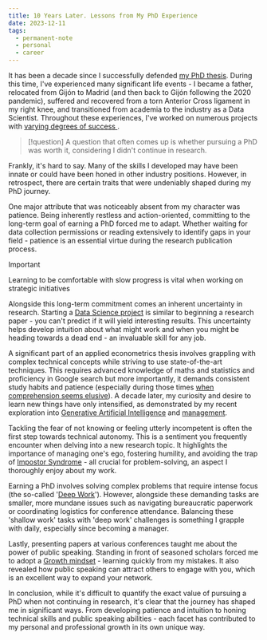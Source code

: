 ```yaml
---
title: 10 Years Later. Lessons from My PhD Experience
date: 2023-12-11
tags:
  - permanent-note
  - personal
  - career
---
```


It has been a decade since I successfully defended [my PhD thesis](https://digibuo.uniovi.es/dspace/handle/10651/21702). During this time, I've experienced many significant life events - I became a father, relocated from Gijón to Madrid (and then back to Gijón following the 2020 pandemic), suffered and recovered from a torn Anterior Cross ligament in my right knee, and transitioned from academia to the industry as a Data Scientist. Throughout these experiences, I've worked on numerous projects with [varying degrees of success ](writing/My%20failure%20resume.md). 

>[!question]
>A question that often comes up is whether pursuing a PhD was worth it, considering I didn't continue in research.

Frankly, it's hard to say. Many of the skills I developed may have been innate or could have been honed in other industry positions. However, in retrospect, there are certain traits that were undeniably shaped during my PhD journey.

One major attribute that was noticeably absent from my character was patience. Being inherently restless and action-oriented, committing to the long-term goal of earning a PhD forced me to adapt. Whether waiting for data collection permissions or reading extensively to identify gaps in your field - patience is an essential virtue during the research publication process.

> [!Important]
> Learning to be comfortable with slow progress is vital when working on strategic initiatives

Alongside this long-term commitment comes an inherent uncertainty in research. Starting a [Data Science project](writing/Agile%20for%20Data%20Science.md) is similar to beginning a research paper - you can't predict if it will yield interesting results. This uncertainty helps develop intuition about what might work and when you might be heading towards a dead end - an invaluable skill for any job.

A significant part of an applied econometrics thesis involves grappling with complex technical concepts while striving to use state-of-the-art techniques. This requires advanced knowledge of maths and statistics and proficiency in Google search but more importantly, it demands consistent study habits and patience (especially during those times [when comprehension seems elusive](notes/The%20Power%20of%20Yet.md)). A decade later, my curiosity and desire to learn new things have only intensified, as demonstrated by my recent exploration into [Generative Artificial Intelligence](notes/Generating%20images%20with%20your%20LoRA%20like%20a%20Pro.md) and [management](mocs/moc-management.md). 

Tackling the fear of not knowing or feeling utterly incompetent is often the first step towards technical autonomy. This is a sentiment you frequently encounter when delving into a new research topic. It highlights the importance of managing one's ego, fostering humility, and avoiding the trap of [Impostor Syndrome](notes/Taming%20Impostor%20Syndrome.md) - all crucial for problem-solving, an aspect I thoroughly enjoy about my work.

Earning a PhD involves solving complex problems that require intense focus (the so-called '[Deep Work](literature-notes/Books/Deep%20Work.md)'). However, alongside these demanding tasks are smaller, more mundane issues such as navigating bureaucratic paperwork or coordinating logistics for conference attendance. Balancing these 'shallow work' tasks with 'deep work' challenges is something I grapple with daily, especially since becoming a manager.

Lastly, presenting papers at various conferences taught me about the power of public speaking. Standing in front of seasoned scholars forced me to adopt a  [Growth mindset](notes/Growth%20mindset.md) - learning quickly from my mistakes. It also revealed how public speaking can attract others to engage with you, which is an excellent way to expand your network.

In conclusion, while it's difficult to quantify the exact value of pursuing a PhD when not continuing in research, it's clear that the journey has shaped me in significant ways. From developing patience and intuition to honing technical skills and public speaking abilities - each facet has contributed to my personal and professional growth in its own unique way.













